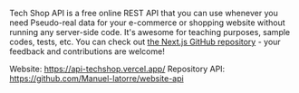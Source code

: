 Tech Shop API is a free online REST API that you can use whenever you need Pseudo-real data for your e-commerce or shopping website without running any server-side code. It's awesome for teaching purposes, sample codes, tests, etc.
You can check out [the Next.js GitHub repository](https://github.com/vercel/next.js/) - your feedback and contributions are welcome!

Website: https://api-techshop.vercel.app/
Repository API: https://github.com/Manuel-latorre/website-api
 
 
